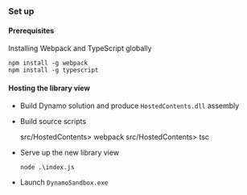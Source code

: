 ### Set up
#### Prerequisites
Installing Webpack and TypeScript globally

    npm install -g webpack
    npm install -g typescript

#### Hosting the library view
- Build Dynamo solution and produce `HostedContents.dll` assembly

- Build source scripts

    src/HostedContents> webpack
    src/HostedContents> tsc

- Serve up the new library view

    `node .\index.js`

- Launch `DynamoSandbox.exe`

